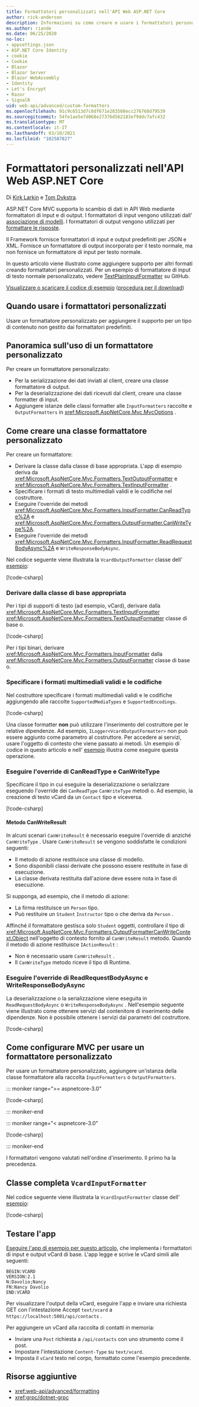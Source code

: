 ```yaml
---
title: Formattatori personalizzati nell'API Web ASP.NET Core
author: rick-anderson
description: Informazioni su come creare e usare i formattatori personalizzati nelle API Web ASP.NET Core.
ms.author: riande
ms.date: 06/25/2020
no-loc:
- appsettings.json
- ASP.NET Core Identity
- cookie
- Cookie
- Blazor
- Blazor Server
- Blazor WebAssembly
- Identity
- Let's Encrypt
- Razor
- SignalR
uid: web-api/advanced/custom-formatters
ms.openlocfilehash: 91c9c6513d7c8df671e283508ecc276768d79539
ms.sourcegitcommit: 54fe1ae5e7d068e27376d562183ef9ddc7afc432
ms.translationtype: MT
ms.contentlocale: it-IT
ms.lasthandoff: 03/10/2021
ms.locfileid: "102587827"
---
```

# <a name="custom-formatters-in-aspnet-core-web-api"></a>Formattatori personalizzati nell'API Web ASP.NET Core

Di [Kirk Larkin](https://twitter.com/serpent5) e [Tom Dykstra](https://github.com/tdykstra).

ASP.NET Core MVC supporta lo scambio di dati in API Web mediante formattatori di input e di output. I formattatori di input vengono utilizzati dall' [associazione di modelli](xref:mvc/models/model-binding). I formattatori di output vengono utilizzati per [formattare le risposte](xref:web-api/advanced/formatting).

Il Framework fornisce formattatori di input e output predefiniti per JSON e XML. Fornisce un formattatore di output incorporato per il testo normale, ma non fornisce un formattatore di input per testo normale.

In questo articolo viene illustrato come aggiungere supporto per altri formati creando formattatori personalizzati. Per un esempio di formattatore di input di testo normale personalizzato, vedere [TextPlainInputFormatter](https://github.com/aspnet/Entropy/blob/master/samples/Mvc.Formatters/TextPlainInputFormatter.cs) su GitHub.

[Visualizzare o scaricare il codice di esempio](https://github.com/dotnet/AspNetCore.Docs/tree/main/aspnetcore/web-api/advanced/custom-formatters/samples) ([procedura per il download](xref:index#how-to-download-a-sample))

## <a name="when-to-use-custom-formatters"></a>Quando usare i formattatori personalizzati

Usare un formattatore personalizzato per aggiungere il supporto per un tipo di contenuto non gestito dai formattatori predefiniti.

## <a name="overview-of-how-to-use-a-custom-formatter"></a>Panoramica sull'uso di un formattatore personalizzato

Per creare un formattatore personalizzato:

* Per la serializzazione dei dati inviati al client, creare una classe formattatore di output.
* Per la deserializzazione dei dati ricevuti dal client, creare una classe formatter di input.
* Aggiungere istanze delle classi formatter alle `InputFormatters` raccolte e `OutputFormatters` in <xref:Microsoft.AspNetCore.Mvc.MvcOptions> .

## <a name="how-to-create-a-custom-formatter-class"></a>Come creare una classe formattatore personalizzato

Per creare un formattatore:

* Derivare la classe dalla classe di base appropriata. L'app di esempio deriva da <xref:Microsoft.AspNetCore.Mvc.Formatters.TextOutputFormatter> e <xref:Microsoft.AspNetCore.Mvc.Formatters.TextInputFormatter> .
* Specificare i formati di testo multimediali validi e le codifiche nel costruttore.
* Eseguire l'override dei metodi <xref:Microsoft.AspNetCore.Mvc.Formatters.InputFormatter.CanReadType%2A> e <xref:Microsoft.AspNetCore.Mvc.Formatters.OutputFormatter.CanWriteType%2A>.
* Eseguire l'override dei metodi <xref:Microsoft.AspNetCore.Mvc.Formatters.InputFormatter.ReadRequestBodyAsync%2A> e `WriteResponseBodyAsync`.

Nel codice seguente viene illustrata la `VcardOutputFormatter` classe dell' [esempio](https://github.com/dotnet/AspNetCore.Docs/tree/main/aspnetcore/web-api/advanced/custom-formatters/samples):

[!code-csharp[](custom-formatters/samples/3.x/CustomFormattersSample/Formatters/VcardOutputFormatter.cs?name=snippet_Class)]
  
### <a name="derive-from-the-appropriate-base-class"></a>Derivare dalla classe di base appropriata

Per i tipi di supporti di testo (ad esempio, vCard), derivare dalla <xref:Microsoft.AspNetCore.Mvc.Formatters.TextInputFormatter> <xref:Microsoft.AspNetCore.Mvc.Formatters.TextOutputFormatter> classe di base o.

[!code-csharp[](custom-formatters/samples/3.x/CustomFormattersSample/Formatters/VcardOutputFormatter.cs?name=snippet_ClassDeclaration)]

Per i tipi binari, derivare <xref:Microsoft.AspNetCore.Mvc.Formatters.InputFormatter> dalla <xref:Microsoft.AspNetCore.Mvc.Formatters.OutputFormatter> classe di base o.

### <a name="specify-valid-media-types-and-encodings"></a>Specificare i formati multimediali validi e le codifiche

Nel costruttore specificare i formati multimediali validi e le codifiche aggiungendo alle raccolte `SupportedMediaTypes` e `SupportedEncodings`.

[!code-csharp[](custom-formatters/samples/3.x/CustomFormattersSample/Formatters/VcardOutputFormatter.cs?name=snippet_ctor)]

Una classe formatter **non** può utilizzare l'inserimento del costruttore per le relative dipendenze. Ad esempio, `ILogger<VcardOutputFormatter>` non può essere aggiunto come parametro al costruttore. Per accedere ai servizi, usare l'oggetto di contesto che viene passato ai metodi. Un esempio di codice in questo articolo e nell' [esempio](https://github.com/dotnet/AspNetCore.Docs/tree/main/aspnetcore/web-api/advanced/custom-formatters/samples) illustra come eseguire questa operazione.

### <a name="override-canreadtype-and-canwritetype"></a>Eseguire l'override di CanReadType e CanWriteType

Specificare il tipo in cui eseguire la deserializzazione o serializzare eseguendo l'override dei `CanReadType` `CanWriteType` metodi o. Ad esempio, la creazione di testo vCard da un `Contact` tipo e viceversa.

[!code-csharp[](custom-formatters/samples/3.x/CustomFormattersSample/Formatters/VcardOutputFormatter.cs?name=snippet_CanWriteType)]

#### <a name="the-canwriteresult-method"></a>Metodo CanWriteResult

In alcuni scenari `CanWriteResult` è necessario eseguire l'override di anziché `CanWriteType` . Usare `CanWriteResult` se vengono soddisfatte le condizioni seguenti:

* Il metodo di azione restituisce una classe di modello.
* Sono disponibili classi derivate che possono essere restituite in fase di esecuzione.
* La classe derivata restituita dall'azione deve essere nota in fase di esecuzione.

Si supponga, ad esempio, che il metodo di azione:

* La firma restituisce un `Person` tipo.
* Può restituire un `Student` `Instructor` tipo o che deriva da `Person` . 

Affinché il formattatore gestisca solo `Student` oggetti, controllare il tipo di <xref:Microsoft.AspNetCore.Mvc.Formatters.OutputFormatterCanWriteContext.Object> nell'oggetto di contesto fornito al `CanWriteResult` metodo. Quando il metodo di azione restituisce `IActionResult` :

* Non è necessario usare `CanWriteResult` .
* Il `CanWriteType` metodo riceve il tipo di Runtime.

<a id="read-write"></a>

### <a name="override-readrequestbodyasync-and-writeresponsebodyasync"></a>Eseguire l'override di ReadRequestBodyAsync e WriteResponseBodyAsync

La deserializzazione o la serializzazione viene eseguita in `ReadRequestBodyAsync` o `WriteResponseBodyAsync` . Nell'esempio seguente viene illustrato come ottenere servizi dal contenitore di inserimento delle dipendenze. Non è possibile ottenere i servizi dai parametri del costruttore.

[!code-csharp[](custom-formatters/samples/3.x/CustomFormattersSample/Formatters/VcardOutputFormatter.cs?name=snippet_WriteResponseBodyAsync)]

## <a name="how-to-configure-mvc-to-use-a-custom-formatter"></a>Come configurare MVC per usare un formattatore personalizzato

Per usare un formattatore personalizzato, aggiungere un'istanza della classe formattatore alla raccolta `InputFormatters` o `OutputFormatters`.

::: moniker range=">= aspnetcore-3.0"

[!code-csharp[](custom-formatters/samples/3.x/CustomFormattersSample/Startup.cs?name=snippet_ConfigureServices&highlight=5-6)]

::: moniker-end

::: moniker range="< aspnetcore-3.0"

[!code-csharp[](custom-formatters/samples/2.x/CustomFormattersSample/Startup.cs?name=mvcoptions&highlight=3-4)]

::: moniker-end

I formattatori vengono valutati nell'ordine d'inserimento. Il primo ha la precedenza.

## <a name="the-complete-vcardinputformatter-class"></a>Classe completa `VcardInputFormatter`

Nel codice seguente viene illustrata la `VcardInputFormatter` classe dell' [esempio](https://github.com/dotnet/AspNetCore.Docs/tree/main/aspnetcore/web-api/advanced/custom-formatters/samples):

[!code-csharp[](custom-formatters/samples/3.x/CustomFormattersSample/Formatters/VcardInputFormatter.cs?name=snippet_Class)]

## <a name="test-the-app"></a>Testare l'app

[Eseguire l'app di esempio per questo articolo](https://github.com/dotnet/AspNetCore.Docs/tree/main/aspnetcore/web-api/advanced/custom-formatters/samples), che implementa i formattatori di input e output vCard di base. L'app legge e scrive le vCard simili alle seguenti:

```
BEGIN:VCARD
VERSION:2.1
N:Davolio;Nancy
FN:Nancy Davolio
END:VCARD
```

Per visualizzare l'output della vCard, eseguire l'app e inviare una richiesta GET con l'intestazione Accept `text/vcard` a `https://localhost:5001/api/contacts` .

Per aggiungere un vCard alla raccolta di contatti in memoria:

* Inviare una `Post` richiesta a `/api/contacts` con uno strumento come il post.
* Impostare l'intestazione `Content-Type` su `text/vcard`.
* Imposta il `vCard` testo nel corpo, formattato come l'esempio precedente.

## <a name="additional-resources"></a>Risorse aggiuntive

* <xref:web-api/advanced/formatting>
* <xref:grpc/dotnet-grpc>
